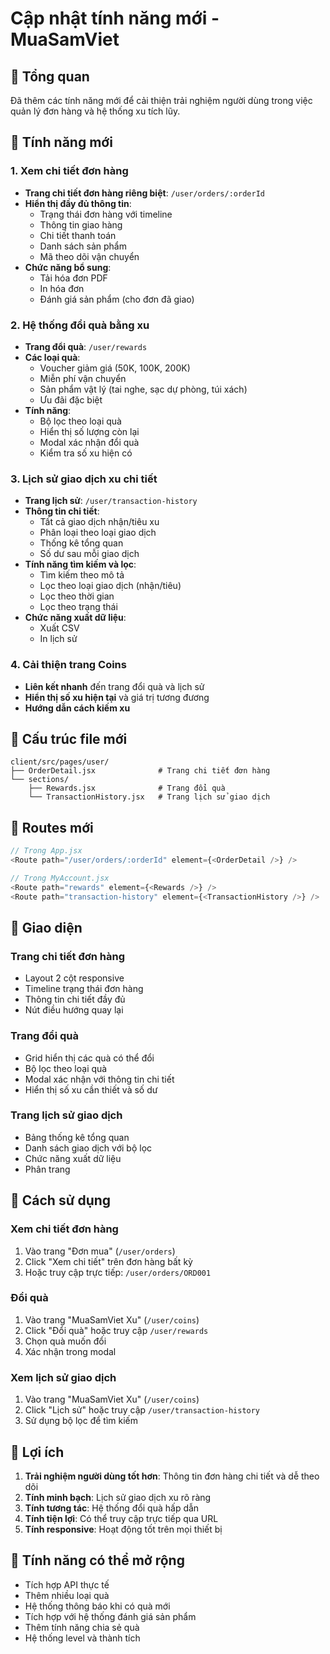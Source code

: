 # Cập nhật tính năng mới - MuaSamViet

## 🎯 Tổng quan
Đã thêm các tính năng mới để cải thiện trải nghiệm người dùng trong việc quản lý đơn hàng và hệ thống xu tích lũy.

## 🚀 Tính năng mới

### 1. Xem chi tiết đơn hàng
- **Trang chi tiết đơn hàng riêng biệt**: `/user/orders/:orderId`
- **Hiển thị đầy đủ thông tin**:
  - Trạng thái đơn hàng với timeline
  - Thông tin giao hàng
  - Chi tiết thanh toán
  - Danh sách sản phẩm
  - Mã theo dõi vận chuyển
- **Chức năng bổ sung**:
  - Tải hóa đơn PDF
  - In hóa đơn
  - Đánh giá sản phẩm (cho đơn đã giao)

### 2. Hệ thống đổi quà bằng xu
- **Trang đổi quà**: `/user/rewards`
- **Các loại quà**:
  - Voucher giảm giá (50K, 100K, 200K)
  - Miễn phí vận chuyển
  - Sản phẩm vật lý (tai nghe, sạc dự phòng, túi xách)
  - Ưu đãi đặc biệt
- **Tính năng**:
  - Bộ lọc theo loại quà
  - Hiển thị số lượng còn lại
  - Modal xác nhận đổi quà
  - Kiểm tra số xu hiện có

### 3. Lịch sử giao dịch xu chi tiết
- **Trang lịch sử**: `/user/transaction-history`
- **Thông tin chi tiết**:
  - Tất cả giao dịch nhận/tiêu xu
  - Phân loại theo loại giao dịch
  - Thống kê tổng quan
  - Số dư sau mỗi giao dịch
- **Tính năng tìm kiếm và lọc**:
  - Tìm kiếm theo mô tả
  - Lọc theo loại giao dịch (nhận/tiêu)
  - Lọc theo thời gian
  - Lọc theo trạng thái
- **Chức năng xuất dữ liệu**:
  - Xuất CSV
  - In lịch sử

### 4. Cải thiện trang Coins
- **Liên kết nhanh** đến trang đổi quà và lịch sử
- **Hiển thị số xu hiện tại** và giá trị tương đương
- **Hướng dẫn cách kiếm xu**

## 📁 Cấu trúc file mới

```
client/src/pages/user/
├── OrderDetail.jsx              # Trang chi tiết đơn hàng
└── sections/
    ├── Rewards.jsx              # Trang đổi quà
    └── TransactionHistory.jsx   # Trang lịch sử giao dịch
```

## 🔗 Routes mới

```javascript
// Trong App.jsx
<Route path="/user/orders/:orderId" element={<OrderDetail />} />

// Trong MyAccount.jsx
<Route path="rewards" element={<Rewards />} />
<Route path="transaction-history" element={<TransactionHistory />} />
```

## 🎨 Giao diện

### Trang chi tiết đơn hàng
- Layout 2 cột responsive
- Timeline trạng thái đơn hàng
- Thông tin chi tiết đầy đủ
- Nút điều hướng quay lại

### Trang đổi quà
- Grid hiển thị các quà có thể đổi
- Bộ lọc theo loại quà
- Modal xác nhận với thông tin chi tiết
- Hiển thị số xu cần thiết và số dư

### Trang lịch sử giao dịch
- Bảng thống kê tổng quan
- Danh sách giao dịch với bộ lọc
- Chức năng xuất dữ liệu
- Phân trang

## 🔧 Cách sử dụng

### Xem chi tiết đơn hàng
1. Vào trang "Đơn mua" (`/user/orders`)
2. Click "Xem chi tiết" trên đơn hàng bất kỳ
3. Hoặc truy cập trực tiếp: `/user/orders/ORD001`

### Đổi quà
1. Vào trang "MuaSamViet Xu" (`/user/coins`)
2. Click "Đổi quà" hoặc truy cập `/user/rewards`
3. Chọn quà muốn đổi
4. Xác nhận trong modal

### Xem lịch sử giao dịch
1. Vào trang "MuaSamViet Xu" (`/user/coins`)
2. Click "Lịch sử" hoặc truy cập `/user/transaction-history`
3. Sử dụng bộ lọc để tìm kiếm

## 🎯 Lợi ích

1. **Trải nghiệm người dùng tốt hơn**: Thông tin đơn hàng chi tiết và dễ theo dõi
2. **Tính minh bạch**: Lịch sử giao dịch xu rõ ràng
3. **Tính tương tác**: Hệ thống đổi quà hấp dẫn
4. **Tính tiện lợi**: Có thể truy cập trực tiếp qua URL
5. **Tính responsive**: Hoạt động tốt trên mọi thiết bị

## 🔮 Tính năng có thể mở rộng

- Tích hợp API thực tế
- Thêm nhiều loại quà
- Hệ thống thông báo khi có quà mới
- Tích hợp với hệ thống đánh giá sản phẩm
- Thêm tính năng chia sẻ quà
- Hệ thống level và thành tích
